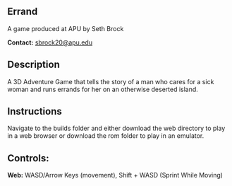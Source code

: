 ## Errand

A game produced at APU by Seth Brock

**Contact:** sbrock20@apu.edu

## Description
A 3D Adventure Game that tells the story of a man who cares for a sick woman and runs errands for her on an otherwise deserted island.

## Instructions
Navigate to the builds folder and either download the web directory to play in a web browser or download the rom folder to play in an emulator.

## Controls:

**Web:** WASD/Arrow Keys (movement), Shift + WASD (Sprint While Moving)
